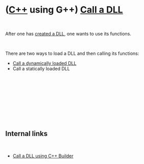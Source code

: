 
 

 

 

 

 

([C++](Cpp.md) using G++) [Call a DLL](CppGppCallDll.md)
==========================================================

 

After one has [created a DLL](CppGppCreateDll.md), one wants to use its
functions.

 

There are two ways to load a DLL and then calling its functions:

-   [Call a dynamically loaded DLL](CppGppCallDllDynamic.md)
-   Call a statically loaded DLL

 

 

 

 

 

Internal links
--------------

 

-   [Call a DLL using C++ Builder](CppBuilderCallDll.md)

 

 

 

 

 

 

